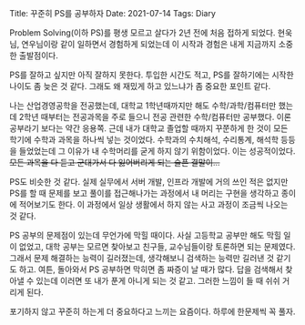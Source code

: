 Title: 꾸준히 PS를 공부하자
Date: 2021-07-14
Tags: Diary

Problem Solving(이하 PS)를 평생 모르고 살다가 2년 전에 처음 접하게 되었다. 현욱님, 연우님이랑 같이 일하면서 경험하게 되었는데 이 시작과 경험은 내게 지금까지 소중한 출발점이다.

PS를 잘하고 싶지만 아직 잘하지 못한다. 투입한 시간도 적고, PS를 잘하기에는 시작한 나이도 좀 늦은 것 같다. 그래도 왜 재밌게 하고 있느냐가 좀 중요한 포인트 같다.

나는 산업경영공학을 전공했는데, 대학교 1학년때까지만 해도 수학/과학/컴퓨터만 했는데 2학년 때부터는 전공과목을 주로 들으니 전공 관련한 수학/컴퓨터만 공부했다. 이론 공부라기 보다는 약간 응용쪽. 근데 내가 대학교 졸업할 때까지 꾸쭌하게 한 것이 모든 학기에 수학과 과목을 하나씩 넣는 것이었다. 수학과의 수치해석, 수리통계, 해석학 등등을 들었었는데 그 이유가 내 수학머리를 굳게 하지 않기 위함이었다. 이는 성공적이었다.~~모든 과목을 다 듣고 군대가서 다 잃어버리게 되는 슬픈 결말이...~~

PS도 비슷한 것 같다. 실제 실무에서 서버 개발, 인프라 개발에 거의 쓰인 적은 없지만 PS를 할 때 문제를 보고 풀이를 접근해나가는 과정에서 내 머리는 구현을 생각하고 종이에 적어보기도 한다. 이 과정에서 일상 생활에서 하지 않는 사고 과정이 조금씩 나오는 것 같다.

PS 공부의 문제점이 있는데 무언가에 막힐 때이다. 사실 고등학교 공부만 해도 막힐 일이 없었고, 대학 공부는 모르면 찾아보고 친구들, 교수님들이랑 토론하면 되는 문제였다. 그래서 문제 해결하는 능력이 길러졌는데, 생각해보니 검색하는 능력만 길러낸 것 같기도 하고. 여튼, 돌아와서 PS 공부하면 막히면 좀 짜증이 날 때가 많다. 답을 검색해서 찾아낼 수 있는데 이러면 또 내가 푼게 아니게 되는 것 같고. 그러한 느낌이 들 때 쉬쉬 거리게 된다.

포기하지 않고 꾸준히 하는게 더 중요하다고 느끼는 요즘이다. 하루에 한문제씩 꼭 풀자.
